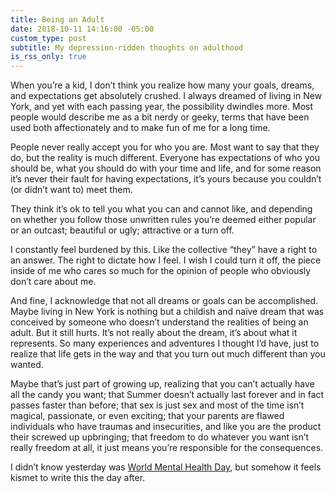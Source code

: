 ```yaml
---
title: Being an Adult
date: 2018-10-11 14:16:00 -05:00
custom_type: post
subtitle: My depression-ridden thoughts on adulthood
is_rss_only: true
---
```


When you’re a kid, I don’t think you realize how many your goals, dreams, and expectations get absolutely crushed. I always dreamed of living in New York, and yet with each passing year, the possibility dwindles more. Most people would describe me as a bit nerdy or geeky, terms that have been used both affectionately and to make fun of me for a long time. 

People never really accept you for who you are. Most want to say that they do, but the reality is much different. Everyone has expectations of who you should be, what you should do with your time and life, and for some reason it’s never their fault for having expectations, it’s yours because you couldn’t (or didn’t want to) meet them.

They think it’s ok to tell you what you can and cannot like, and depending on whether you follow those unwritten rules you’re deemed either popular or an outcast; beautiful or ugly; attractive or a turn off.

I constantly feel burdened by this. Like the collective “they” have a right to an answer. The right to dictate how I feel. I wish I could turn it off, the piece inside of me who cares so much for the opinion of people who obviously don’t care about me.

And fine, I acknowledge that not all dreams or goals can be accomplished. Maybe living in New York is nothing but a childish and naïve dream that was conceived by someone who doesn’t understand the realities of being an adult. But it still hurts. It’s not really about the dream, it’s about what it represents. So many experiences and adventures I thought I’d have, just to realize that life gets in the way and that you turn out much different than you wanted.

Maybe that’s just part of growing up, realizing that you can’t actually have all the candy you want; that Summer doesn’t actually last forever and in fact passes faster than before; that sex is just sex and most of the time isn’t magical, passionate, or even exciting; that your parents are flawed individuals who have traumas and insecurities, and like you are the product their screwed up upbringing; that freedom to do whatever you want isn’t really freedom at all, it just means you’re responsible for the consequences.

I didn’t know yesterday was [World Mental Health Day](https://www.google.com/search?q=world+mental+health+day&oq=world+mental+heal&aqs=chrome.0.0l2j69i57j0l3.4416j0j1&sourceid=chrome&ie=UTF-8), but somehow it feels kismet to write this the day after.